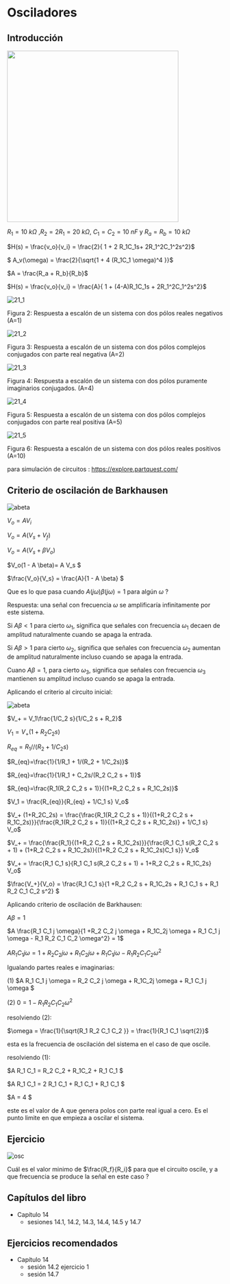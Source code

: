 # Osciladores

## Introducción

<img src="https://julianodb.github.io/electronic_circuits_diagrams/sallen_key_low_2_with_gain.png" width="400"> 

$R_1=10\ k\Omega$ ,$R_2= 2 R_1 = 20\ k\Omega$, $C_1=C_2=10\ nF$ y $R_a=R_b=10\ k\Omega$

$H(s) = \frac{v_o}{v_i} = \frac{2}{ 1 + 2 R_1C_1s+ 2R_1^2C_1^2s^2}$

$ A_v(\omega) = \frac{2}{\sqrt{1 + 4 (R_1C_1 \omega)^4 }}$

$A = \frac{R_a + R_b}{R_b}$

$H(s) = \frac{v_o}{v_i} = \frac{A}{ 1 + (4-A)R_1C_1s + 2R_1^2C_1^2s^2}$

![21_1](../img/21_1.png)

Figura 2: Respuesta a escalón de un sistema con dos pólos reales negativos (A=1)


![21_2](../img/21_2.png)

Figura 3: Respuesta a escalón de un sistema con dos pólos complejos conjugados con parte real negativa (A=2)

![21_3](../img/21_3.png)

Figura 4: Respuesta a escalón de un sistema con dos pólos puramente imaginarios conjugados. (A=4)

![21_4](../img/21_4.png)

Figura 5: Respuesta a escalón de un sistema con dos pólos complejos conjugados con parte real positiva (A=5)

![21_5](../img/21_5.png)

Figura 6: Respuesta a escalón de un sistema con dos pólos reales positivos (A=10)

para simulación de circuitos : https://explore.partquest.com/

## Criterio de oscilación de Barkhausen

![abeta](../img/abeta.png)

$V_o = A V_i$

$V_o = A (V_s + V_f)$

$V_o = A (V_s + \beta V_o)$

$V_o(1 - A \beta)= A V_s $

$\frac{V_o}{V_s} = \frac{A}{1 - A \beta} $

Que es lo que pasa cuando $A(j\omega) \beta(j\omega) = 1$ para algún $\omega$ ?

Respuesta: una señal con frecuencia $\omega$ se amplificaría infinitamente por este sistema.

Si $A \beta < 1$ para cierto $\omega_1$, significa que señales con frecuencia $\omega_1$ decaen de amplitud naturalmente cuando se apaga la entrada. 

Si $A \beta > 1$ para cierto $\omega_2$, significa que señales con frecuencia $\omega_2$ aumentan de amplitud naturalmente incluso cuando se apaga la entrada. 

Cuano $A \beta = 1$, para cierto $\omega_3$, significa que señales con frecuencia $\omega_3$ mantienen su amplitud incluso cuando se apaga la entrada. 

Aplicando el criterio al circuito inicial:

![abeta](../img/21_6.png)

$V_+ = V_1\frac{1/C_2 s}{1/C_2 s + R_2}$

$V_1 = V_+ (1+R_2C_2s)$

$R_{eq}=R_1 //( R_2 + 1/C_2s)$

$R_{eq}=\frac{1}{1/R_1 + 1/(R_2 + 1/C_2s)}$

$R_{eq}=\frac{1}{1/R_1 + C_2s/(R_2 C_2 s + 1)}$

$R_{eq}=\frac{R_1(R_2 C_2 s + 1)}{(1+R_2 C_2 s + R_1C_2s)}$

$V_1 = \frac{R_{eq}}{R_{eq} + 1/C_1 s} V_o$

$V_+ (1+R_2C_2s) = \frac{\frac{R_1(R_2 C_2 s + 1)}{(1+R_2 C_2 s + R_1C_2s)}}{\frac{R_1(R_2 C_2 s + 1)}{(1+R_2 C_2 s + R_1C_2s)} + 1/C_1 s} V_o$

$V_+ = \frac{\frac{R_1}{(1+R_2 C_2 s + R_1C_2s)}}{\frac{R_1 C_1 s(R_2 C_2 s + 1) + (1+R_2 C_2 s + R_1C_2s)}{(1+R_2 C_2 s + R_1C_2s)C_1 s}} V_o$

$V_+ = \frac{R_1 C_1 s}{R_1 C_1 s(R_2 C_2 s + 1) + 1+R_2 C_2 s + R_1C_2s} V_o$

$\frac{V_+}{V_o} = \frac{R_1 C_1 s}{1 +R_2 C_2 s + R_1C_2s + R_1 C_1 s + R_1 R_2 C_1 C_2 s^2} $

Aplicando criterio de oscilación de Barkhausen:

$A \beta = 1$

$A \frac{R_1 C_1 j \omega}{1 +R_2 C_2 j \omega + R_1C_2j \omega + R_1 C_1 j \omega - R_1 R_2 C_1 C_2 \omega^2} = 1$

$A R_1 C_1 j \omega = 1 +R_2 C_2 j \omega + R_1C_2j \omega + R_1 C_1 j \omega - R_1 R_2 C_1 C_2 \omega^2$

Igualando partes reales e imaginarias:

(1)
$A R_1 C_1 j \omega = R_2 C_2 j \omega + R_1C_2j \omega + R_1 C_1 j \omega $

(2)
$0 = 1  - R_1 R_2 C_1 C_2 \omega^2$

resolviendo (2):

$\omega = \frac{1}{\sqrt{R_1 R_2 C_1 C_2 }} = \frac{1}{R_1 C_1 \sqrt{2}}$

esta es la frecuencia de oscilación del sistema en el caso de que oscile.

resolviendo (1):

$A R_1 C_1  = R_2 C_2  + R_1C_2 + R_1 C_1 $

$A R_1 C_1  = 2 R_1 C_1  + R_1 C_1 + R_1 C_1 $

$A = 4 $

este es el valor de A que genera polos con parte real igual a cero. Es el punto limite en que empieza a oscilar el sistema.


## Ejercicio

![osc](../img/21_phase_shift_oscillator.jpg)

Cuál es el valor minimo de $\frac{R_f}{R_i}$ para que el circuito oscile, y a que frecuencia se produce la señal en este caso ?

## Capítulos del libro
- Capítulo 14
   - sesiones 14.1, 14.2, 14.3, 14.4, 14.5 y 14.7
   
## Ejercicios recomendados
- Capítulo 14
  - sesión 14.2 ejercicio 1
  - sesión 14.7
